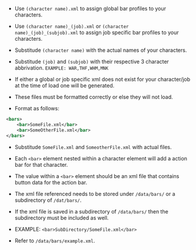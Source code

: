 - Use `(character name).xml` to assign global bar profiles to your characters.
- Use `(character name)_(job).xml` or `(character name)_(job)_(subjob).xml` to assign job specific bar profiles to your characters.
- Substitude `(character name)` with the actual names of your characters.
- Substitude `(job)` and `(subjob)` with their respective 3 character abbrivation. `EXAMPLE: WAR,THF,WHM,MNK`
- If either a global or job specific xml does not exist for your character/job at the time of load one will be generated.
- These files must be formatted correctly or else they will not load.

- Format as follows:

```xml
<bars>
    <bar>SomeFile.xml</bar>
    <bar>SomeOtherFile.xml</bar>
</bars>
```

- Substitude `SomeFile.xml` and `SomeotherFile.xml` with actual files.
- Each `<bar>` element nested within a character element will add a action bar for that character.
- The value within a `<bar>` element should be an xml file that contains button data for the action bar. 
- The xml file referenced needs to be stored under `/data/bars/` or a subdirectory of `/dat/bars/`.
- If the xml file is saved in a subdirectory of `/data/bars/` then the subdirectory must be included as well.

- EXAMPLE: `<bar>SubDirectory/SomeFile.xml</bar>`

- Refer to `/data/bars/example.xml`.